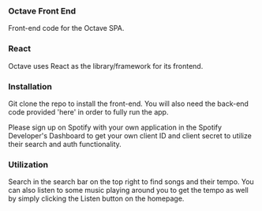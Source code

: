 ### Octave Front End
Front-end code for the Octave SPA.

### React
Octave uses React as the library/framework for its frontend.

### Installation
Git clone the repo to install the front-end. You will also need the back-end code provided 'here' in order to fully run the app.

Please sign up on Spotify with your own application in the Spotify Developer's Dashboard to get your own client ID and client secret to utilize their search and auth functionality.

### Utilization
Search in the search bar on the top right to find songs and their tempo. You can also listen to some music playing around you to get the tempo as well by simply clicking the Listen button on the homepage.
